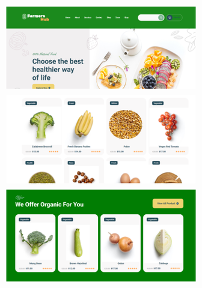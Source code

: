<p align="center">
  <img src="https://github.com/om-prakash416/Asoit_Ce_2202030400093_OM_PRAKASH/blob/main/assignment%20-2/Screenshot%202024-03-08%20000807.png" alt="accessibility text" >
</p>

<p align="center">
  <img src="https://github.com/om-prakash416/Asoit_Ce_2202030400093_OM_PRAKASH/blob/main/assignment%20-2/Screenshot%202024-03-08%20000850.png" alt="accessibility text" >
</p>
<p align="center">
  <img src="https://github.com/om-prakash416/Asoit_Ce_2202030400093_OM_PRAKASH/blob/main/assignment%20-2/Screenshot%202024-03-08%20000904.png" alt="accessibility text" >
</p>
